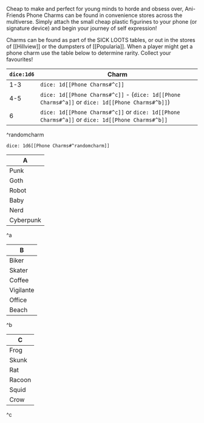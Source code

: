Cheap to make and perfect for young minds to horde and obsess over, Ani-Friends Phone Charms can be found in convenience stores across the multiverse. Simply attach the small cheap plastic figurines to your phone (or signature device) and begin your journey of self expression!

Charms can be found as part of the SICK LOOTS tables, or out in the stores of [[Hillview]] or the dumpsters of [[Popularia]]. When a player might get a phone charm use the table below to determine rarity. Collect your favourites!

| `dice:1d6` | Charm |
| ---- | ---- |
| 1-3 | `dice: 1d[[Phone Charms#^c]]` |
| 4-5 | `dice: 1d[[Phone Charms#^c]]` - (`dice: 1d[[Phone Charms#^a]]` or `dice: 1d[[Phone Charms#^b]]`) |
| 6 | `dice: 1d[[Phone Charms#^c]]` or `dice: 1d[[Phone Charms#^a]]` or `dice: 1d[[Phone Charms#^b]]` |
^randomcharm

`dice: 1d6[[Phone Charms#^randomcharm]]`

| A |
| ---- |
| Punk |
| Goth |
| Robot |
| Baby |
| Nerd |
| Cyberpunk |
^a

| B |
| ---- |
| Biker |
| Skater |
| Coffee |
| Vigilante |
| Office |
| Beach |
^b

| C |
| ---- |
| Frog |
| Skunk |
| Rat |
| Racoon |
| Squid |
| Crow |
^c
